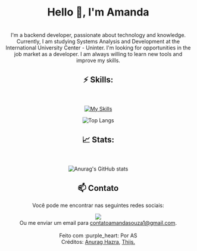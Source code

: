 
<div align="center">

# Hello 👋, I'm Amanda
<br>
I'm a backend developer, passionate about technology and knowledge. Currently, I am studying Systems Analysis and Development at the International University Center - Uninter. I'm looking for opportunities in the job market as a developer. I am always willing to learn new tools and improve my skills.
<br>

## ⚡ Skills:
<br>

[![My Skills](https://skillicons.dev/icons?i=js,html,css,py,git,vscode,java,mysql&theme=dark&perline=4)](https://skillicons.dev)
<br>

![Top Langs](https://github-readme-stats-git-masterrstaa-rickstaa.vercel.app/api/top-langs/?username=amandytta&layout=compact&langs_count=6&count_private=true&theme=material-palenight&show_icons=true)
<br>

## 📈 Stats:
<br>

![Anurag's GitHub stats](https://github-readme-stats.vercel.app/api?username=amandytta&count_private=true&theme=material-palenight&show_icons=true&hide_title=true&layout=compact&hide=contribs)
<br>

## 📫 Contato
Você pode me encontrar nas seguintes redes sociais:
 <div> 
  <a href="https://www.linkedin.com/in/amandaa-souza/" target="_blank"><img src="https://img.shields.io/badge/-Linkedin-%230077B5?style=for-the-badge&logo=linkedin&logoColor=white" target="_blank"></a> 
  <br>
Ou me enviar um email para <a href = "mailto: contatoamandasouza1@gmail.com" >contatoamandasouza1@gmail.com<a/>.
<br>
</div>
<br>
 Feito com :purple_heart: Por AS
 <br>
 Créditos: <a href="https://github.com/anuraghazra/github-readme-stats">Anurag Hazra</a>, <a href="https://github.com/tandpfun/skill-icons">Thijs.</a>
</div>

